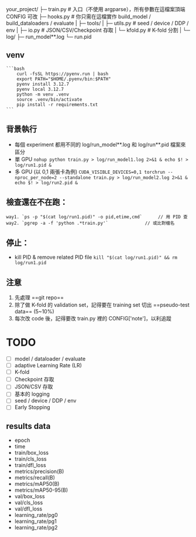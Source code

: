 your_project/
├─ train.py                 # 入口（不使用 argparse），所有參數在這檔案頂端 CONFIG 可改
├─ hooks.py                 # 你只需在這檔實作 build_model / build_dataloaders / evaluate
|
├─ tools/
|   ├─ utils.py              # seed / device / DDP / env
|   ├─ io.py                 # JSON/CSV/Checkpoint 存取
|   └─ kfold.py              # K-fold 分割
|
└─ log/
    ├─ run_model**.log
    └─ run.pid

## venv
    ```bash
        curl -fsSL https://pyenv.run | bash
        export PATH="$HOME/.pyenv/bin:$PATH"
        pyenv install 3.12.7
        pyenv local 3.12.7
        python -m venv .venv
        source .venv/bin/activate
        pip install -r requirements.txt
    ```


## 背景執行 
- 每個 experiment 都用不同的 log/run_model**.log 和 log/run**.pid 檔案來區分
- 單 GPU
    `nohup python train.py > log/run_model1.log 2>&1 & echo $! > log/run1.pid &`
- 多 GPU (以 0,1 兩張卡為例)
    `CUDA_VISIBLE_DEVICES=0,1 torchrun --nproc_per_node=2 --standalone train.py > log/run_model2.log 2>&1 & echo $! > log/run2.pid &`

## 檢查還在不在跑：
    way1. `ps -p "$(cat log/run1.pid)" -o pid,etime,cmd`      // 用 PID 查
    way2. `pgrep -a -f 'python .*train.py'`              // 或比對檔名

## 停止： 
- kill PID & remove related PID file
    `kill "$(cat log/run1.pid)" && rm log/run1.pid`

## 注意
1. 先處理 ==git repo== 
2. 除了做 K-fold 的 validation set，記得要在 training set 切出 ==pseudo-test data== (5~10%)
3. 每次改 code 後，記得要改 train.py 裡的 CONFIG['note']，以利追蹤

# TODO
- [ ] model / dataloader / evaluate
- [ ] adaptive Learning Rate (LR)
- [ ] K-fold
- [ ] Checkpoint 存取
- [ ] JSON/CSV 存取
- [ ] 基本的 logging
- [ ] seed / device / DDP / env
- [ ] Early Stopping

## results data
- epoch
- time
- train/box_loss
- train/cls_loss
- train/dfl_loss
- metrics/precision(B)
- metrics/recall(B)
- metrics/mAP50(B)
- metrics/mAP50-95(B)
- val/box_loss
- val/cls_loss
- val/dfl_loss
- learning_rate/pg0
- learning_rate/pg1
- learning_rate/pg2

